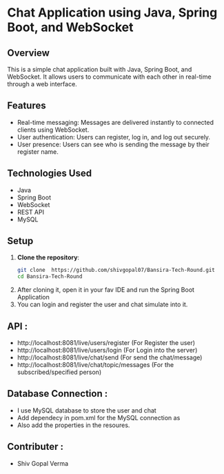 # Chat Application using Java, Spring Boot, and WebSocket

## Overview
This is a simple chat application built with Java, Spring Boot, and WebSocket. It allows users to communicate with each other in real-time through a web interface.

## Features
- Real-time messaging: Messages are delivered instantly to connected clients using WebSocket.
- User authentication: Users can register, log in, and log out securely.
- User presence: Users can see who is sending the message by their register name.

## Technologies Used
- Java
- Spring Boot
- WebSocket
- REST API
- MySQL

## Setup
1. **Clone the repository**:
   ```bash
   git clone  https://github.com/shivgopal07/Bansira-Tech-Round.git
   cd Bansira-Tech-Round
2. After cloning it, open it in your fav IDE and run the Spring Boot Application
3. You can login and register the user and chat simulate into it.

## API :
- http://localhost:8081/live/users/register         (For Register the user)
- http://localhost:8081/live/users/login            (For Login into the server)
- http://localhost:8081/live/chat/send              (For send the chat/message)
- http://localhost:8081/live/chat/topic/messages    (For the subscribed/specified person)

## Database Connection :
- I use MySQL database to store the user and chat
- Add dependecy in pom.xml for the MySQL connection as
- Also add the properties in the resoures.

## Contributer :
- Shiv Gopal Verma

  
